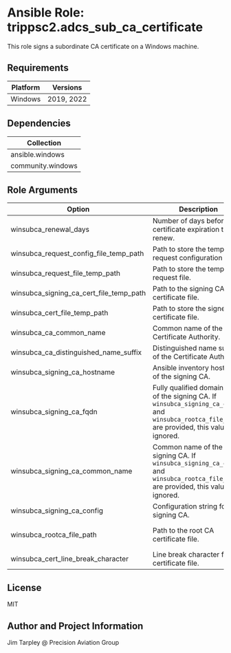 <!-- BEGIN_ANSIBLE_DOCS -->

# Ansible Role: trippsc2.adcs_sub_ca_certificate
This role signs a subordinate CA certificate on a Windows machine.

## Requirements

| Platform | Versions |
| -------- | -------- |
| Windows | 2019, 2022 |

## Dependencies

| Collection |
| ---------- |
| ansible.windows |
| community.windows |

## Role Arguments
|Option|Description|Type|Required|Choices|Default|
|---|---|---|---|---|---|
| winsubca_renewal_days | Number of days before certificate expiration to renew. | int | no |  | 30 |
| winsubca_request_config_file_temp_path | Path to store the temporary request configuration file. | path | no |  | C:\Windows\temp\cacert.inf |
| winsubca_request_file_temp_path | Path to store the temporary request file. | path | no |  | C:\Windows\temp\cacert.req |
| winsubca_signing_ca_cert_file_temp_path | Path to the signing CA certificate file. | path | no |  | C:\Windows\temp\signingcacert.crt |
| winsubca_cert_file_temp_path | Path to store the signed certificate file. | path | no |  | C:\Windows\temp\cacert.crt |
| winsubca_ca_common_name | Common name of the Certificate Authority. | str | yes |  |  |
| winsubca_ca_distinguished_name_suffix | Distinguished name suffix of the Certificate Authority. | str | yes |  |  |
| winsubca_signing_ca_hostname | Ansible inventory hostname of the signing CA. | str | yes |  |  |
| winsubca_signing_ca_fqdn | Fully qualified domain name of the signing CA. If `winsubca_signing_ca_config` and `winsubca_rootca_file_path` are provided, this value is ignored. | str | no |  | {{ hostvars[winsubca_signing_ca_hostname].ansible_fqdn }} |
| winsubca_signing_ca_common_name | Common name of the signing CA. If `winsubca_signing_ca_config` and `winsubca_rootca_file_path` are provided, this value is ignored. | str | no |  |  |
| winsubca_signing_ca_config | Configuration string for the signing CA. | str | no |  | {{ winsubca_signing_ca_fqdn }}\{{ winsubca_signing_ca_common_name }} |
| winsubca_rootca_file_path | Path to the root CA certificate file. | path | no |  | C:\Windows\system32\CertSrv\CertEnroll\{{ winsubca_signing_ca_fqdn }}_{{ winsubca_signing_ca_common_name }}.crt |
| winsubca_cert_line_break_character | Line break character for the certificate file. | str | no |  | \r\n |


## License
MIT

## Author and Project Information
Jim Tarpley @ Precision Aviation Group
<!-- END_ANSIBLE_DOCS -->
